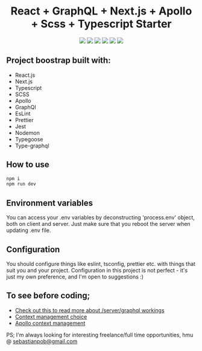 <h1 align="center">React + GraphQL + Next.js + Apollo + Scss + Typescript Starter</h1>

<p align="center">
  <a href="https://www.typescriptlang.org/" target="_blank"><img src="https://img.shields.io/badge/Typescript-v4.5.2-blue.svg?logo=TypeScript"></a>
  <a href="https://nextjs.org/" target="_blank"><img src="https://img.shields.io/badge/Next.js-v12.0.4-blueviolet.svg"></a>
  <a href="https://reactjs.org/" target="_blank"><img src="https://img.shields.io/badge/React-v17.0.2-%238DD6F9.svg?logo=React"></a>
  <a href="https://graphql.org/" target="_blank"><img src="https://img.shields.io/badge/GraphQL-v15.5.5-ff69b4.svg?logo=GraphQL"></a>
  <a href="https://github.com/prettier/prettier" target="_blank"><img src="https://img.shields.io/badge/styled_with-prettier-ff69b4.svg"></a>
  <a href="https://github.com/codica2" target="_blank"><img src="https://img.shields.io/badge/licence-MIT-green.svg" /></a>
</p>

## Project boostrap built with:

- React.js
- Next.js
- Typescript
- SCSS
- Apollo
- GraphQl
- EsLint
- Prettier
- Jest
- Nodemon
- Typegoose
- Type-graphql

## How to use

```javascript
npm i
npm run dev
```

## Environment variables

You can access your .env variables by deconstructing 'process.env' object, both on client and server.
Just make sure that you reboot the server when updating .env file.

## Configuration

You should configure things like eslint, tsconfig, prettier etc. with things that suit you and your project.
Configuration in this project is not perfect - it's just my own preference, and I'm open to suggestions :)

## To see before coding;

- [Check out this to read more about /server/graphql workings](https://github.com/Urigo/merge-graphql-schemas)
- [Context management choice](https://www.youtube.com/watch?v=Q54YDGC_t3Y)
- [Apollo context management](https://www.apollographql.com/docs/react/data/local-state/)

PS; I'm always looking for interesting freelance/full time opportunities, hmu @ sebastianpob@gmail.com
